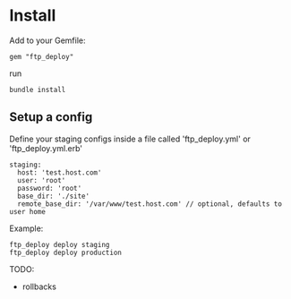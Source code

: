 # Install

Add to your Gemfile:

    gem "ftp_deploy"

run

    bundle install

## Setup a config

Define your staging configs inside a file called 'ftp_deploy.yml' or
'ftp_deploy.yml.erb'

    staging:
      host: 'test.host.com'
      user: 'root'
      password: 'root'
      base_dir: './site'
      remote_base_dir: '/var/www/test.host.com' // optional, defaults to user home

Example:

    ftp_deploy deploy staging
    ftp_deploy deploy production

TODO:
- rollbacks
